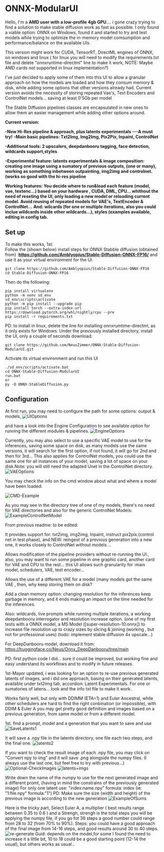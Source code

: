 # ONNX-ModularUI

Hello, I'm a **AMD user with a low-profile 4gb GPU**.... i gone crazy trying to find a solution to make stable diffusion work as fast as possible. I only found a viable option: ONNX on Windows, found it and  started to try and test models while trying to optimize the in-memory model comsumption and performance/balance on the available UIs.

This version might work for CUDA, TensorRT, DirectML engines of ONNX, on windows and linux ( for linux you will need to modify the requirements.txt file and delete "onnxruntime-directml" line to make it work, NOTE: Maybe AMD cards not supported in linux implementation?)

I've just decided to apply some of them into this UI to allow a granular approach on how the models are loaded and how they consum memory & disk, while adding some options that other versions already had. Current version avoids the necessity of storing repeated Vae's, Text Encoders and ControlNet models... saving at least 0'5Gb per model

The Stable Diffusion pipelines classes are encapsulated in new ones to allow them an easier management while adding other options around.

**Current version:**

**-New Hi-Res pipeline & approach, plus latents experimentals ---A must try!**
**-Main basic pipelines: Txt2Img, Img2Img, Pix2Pix, Inpaint, ControlNet**

**-Additional tools: 2 upscalers, deepdanbooru tagging, face detection, wildcards support,styles**
	
**-Experimental feature: latents experimentals & image composition: creating one image using a sumatory of previous outputs, (one or many), working as something inbetween outpainting, img2img and controlnet.(works so good with the hi-res pipeline**

**Working features: You decide where to run&load each feature (model, vae, textenc...) based on your hardware , CUDA, DML, CPU... whithout the need of reseting the UI, only loading a new model or reloading current model. Avoid reusing of repeated models for VAE's, TextEncoder & ControlNet...**
**And: wilcards (for one or multiple iterations, also you could inclue wildcards inside other wildcards...), styles (examples available, editing in config tab.** 

## Set up
To make this works, 1st:  
Follow the (shown below) install steps for ONNX Stabble diffusion (obtained from) :**https://github.com/Amblyopius/Stable-Diffusion-ONNX-FP16/** and use it as your virtual environment for the UI.

```
git clone https://github.com/Amblyopius/Stable-Diffusion-ONNX-FP16
cd Stable-Diffusion-ONNX-FP16
```
Then do the following:
```
pip install virtualenv
python -m venv sd_env
sd_env\scripts\activate
python -m pip install --upgrade pip
pip install torch --extra-index-url https://download.pytorch.org/whl/nightly/cpu --pre
pip install -r requirements.txt
```
PD: to install in linux, delete the line for installing onnxrumtime-directml, as it only exists for Windows.
Under the previously installed directory, install the UI, only a couple of seconds download:

```
git clone https://github.com/NeusZimmer/ONNX-Stable-Diffusion-ModularUI.git
```
Activate its virtual environment and run this UI
```
./sd_env/scripts/activate.bat
cd ONNX-Stable-Diffusion-ModularUI
run.bat
or 
py -O ONNX-StableDiffusion.py
```

## Configuration
At first run, you may need to configure the path for some options: output & models, 
![UIOptions](https://github.com/NeusZimmer/ONNX-Stable-Diffusion-ModularUI/assets/94193584/a160aacd-39ca-4ab4-b75b-3e7f4d0ff82c)

and have a look into the Engine Configuration to see available option for running the different modules & pipelines.
![EngineOptions](https://github.com/NeusZimmer/ONNX-Stable-Diffusion-ModularUI/assets/94193584/08d40866-d472-40b2-a001-5cf7a9d8513b)


Currently, you may also select to use a specific VAE model to use for the inferences, saving some space on disk, as many models use the same versions, it will search for the first option, if not found, it will go for 2nd and then for 3rd...
This also applies for ControlNet models, you could use the same one for all instances of your model, saving a lot of space on your disk.Note: you will still need the adapted Unet in the ControlNet directory.
![VAEOptions](https://github.com/NeusZimmer/ONNX-Stable-Diffusion-ModularUI/assets/94193584/6232335f-9442-482b-ba0d-eca79c2bc09a)



You may check the info on the cmd window about what and where a model have been loaded:

![CMD-Example](https://github.com/NeusZimmer/ONNX-Stable-Diffusion-ModularUI/assets/94193584/4151131a-5fe3-43a8-bb52-9360ed471127)


As you may see in the directory tree of one of my models, there's no need for VAE directories and also for the generic ControlNet Models:
![ExampleControlNetModel](https://github.com/NeusZimmer/ONNX-Stable-Diffusion-ModularUI/assets/94193584/431144a8-77e9-41b3-8525-d8c3388e9f22)


From previous readme: to be edited:

It provides support for: txt2img, img2img, Inpaint, instruct pix2pix.(control net in test phase), and NEW: reingest of a previous generation into a new one, it works closely to ControlNet without models ...

Allows modification of the pipeline providers without re-running the UI., also, you may want to run some pipeline in one graphic card, another card for VAE and CPU to the rest... this UI allows such granularity for :main model, schedulers, VAE, text encoder...

Allows the use of a different VAE for a model (many models got the same VAE , then, why keep storing them on disk?

Add a clean memory option: changing resolution for the inferences keep garbage in memory, and it ends making an impact on the time needed for the inferences.

Also: wildcards, live prompts while running multiple iterations, a working deepdanbooru interrogator and resolution increase option. (one of my first tests with a ONNX model, a MS Model ([super-resolution-10.onnx]) to increase file resolution up to crazy sizes by slicing & joining (working , but not for professional uses) (todo: implement stable diffusion 4x upscale...)

For DeepDanbooru model, download it from: https://huggingface.co/Neus/Onnx_DeepDanbooru/tree/main

PD: first python code I did... sure it could be improved, but working fine and easy understand its workflows and to modify in future releases.

1st-Mayor updated, i was looking for an option to re-use previous generated latents of images, and i did one approach, basing on their generated latents, available under txt2img tab, accordion: Latent Experimentals. For one or sumatories of latens... look and the info txt file to make it work.

Works fairly well, but only with DDIMM (ETA=1) and Euler Ancestral, while other schedulers are hard to find the right conbination (or impossible), with DDIM & Euler A you may get pretty good definition and images based on a previous generation, from same model or from a different model.

1st. find a prompt, model and a generation that you want to save and use
![SaveLatents1](https://github.com/NeusZimmer/ONNX-ModularUI/assets/94193584/5778f303-d9ef-4dcb-8cd6-74a7c8998359)

It will save a .npy file in the latents directory, one file each two steps, and the final one.
![latents2](https://github.com/NeusZimmer/ONNX-ModularUI/assets/94193584/5fef7606-ba1e-4e43-ab19-04f0aeb3ee8e)

If you want to check the result image of each .npy file, you may click on "Convert npy to img" and it will save .png alongside the numpy files. (I always use the last one, but feel free to try with previous...)
![Optional-CheckImages](https://github.com/NeusZimmer/ONNX-ModularUI/assets/94193584/76e610cd-64b7-4121-a53d-56ece339e6e3)
![latents+imgs](https://github.com/NeusZimmer/ONNX-ModularUI/assets/94193584/8cb7ffff-15be-4aa5-b6b9-93b9834eae1f)


Write down the name of the numpy to use for the next generated image and a different promt, (having in mind the constrains of the previously generated image)
For only one latent use: "index:name.npy" formula: index (ie: "1:file.npy"  formula:"1")
PD: Make sure the size (width and height) of the previous image is according to the new generation
![ExampleOfSums](https://github.com/NeusZimmer/ONNX-Stable-Diffusion-ModularUI/assets/94193584/e572d604-e7f0-4343-b4dc-f1322169bb47)

Here is the tricky part, Select Euler A, a multiplier ( best results range between 0.35 to 0.6 ) and a Strengh, strengh is the total steps you will be applying the numpy file, if you go fot 36 steps a good number could range from 28 to 32 (from 70% to 90%).
Steps: you could have a good approach of the final image from 14-16 steps, and good results around 30 to 40 steps.
![re-generate](https://github.com/NeusZimmer/ONNX-ModularUI/assets/94193584/03afe051-ec35-438a-abcd-2e401f1bd4e6)
Guid: depends on the model,for some I found the need to increase it a little bit, 10 to 18 could be a good starting point (12-14 the usual), but others works as usual...


